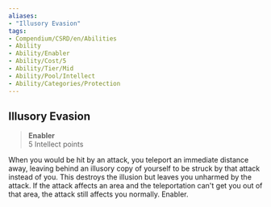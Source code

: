 ```yaml
---
aliases:
- "Illusory Evasion"
tags:
- Compendium/CSRD/en/Abilities
- Ability
- Ability/Enabler
- Ability/Cost/5
- Ability/Tier/Mid
- Ability/Pool/Intellect
- Ability/Categories/Protection
---
```


  
## Illusory Evasion  
>**Enabler**  
>5 Intellect points
  
When you would be hit by an attack, you teleport an immediate distance away, leaving behind an illusory copy of yourself to be struck by that attack instead of you. This destroys the illusion but leaves you unharmed by the attack. If the attack affects an area and the teleportation can't get you out of that area, the attack still affects you normally. Enabler.